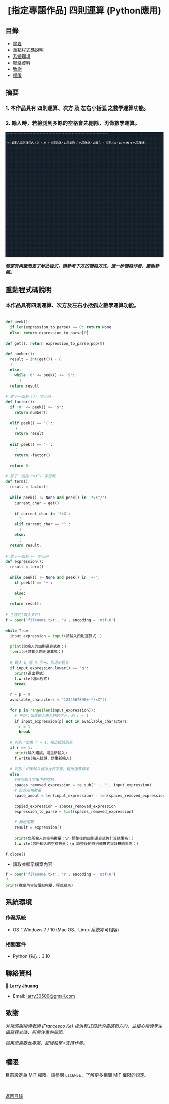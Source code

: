 <h1 align="center">
  <br>
  [指定專題作品] 四則運算 (Python應用)
</h1>


## 目錄
* [摘要](#摘要)
* [重點程式碼說明](#重點說明)
* [系統環境](#系統環境)
* [聯絡資料](#聯絡資料)
* [致謝](#致謝)
* [權限](#權限)


## 摘要
### 1. 本作品具有 四則運算、次方 及 左右小括弧 之數學運算功能。
### 2. 輸入時，若檢測到多餘的空格會先刪除，再做數學運算。

![arithmetic_python](images/arithmetic_python.gif)

<strong><em>若您有興趣想更了解此程式，請參考下方的聯絡方式，進一步聯絡作者，謝謝參閱。</em></strong>


## 重點程式碼說明
### 本作品具有四則運算、次方及左右小括弧之數學運算功能。
  ```python

  def peek():
    if len(expression_to_parse) == 0: return None
    else: return expression_to_parse[0]

  def get(): return expression_to_parse.pop(0)

  def number():
    result = int(get()) - 0
    ⋮
    else:
      while '0' <= peek() <= '9':
        ⋮
    return result

  # 當下一個為 ()- 字元時        
  def factor():  
    if '0' <= peek() <= '9':
      return number()

    elif peek() == '(':
      ⋮
      return result

    elif peek() == '-':
      ⋮
      return -factor()

    return 0

  # 當下一個為 *xX^/ 字元時
  def term():
    result = factor()

    while peek() != None and peek() in '*xX^/':
      current_char = get()

      if current_char in '*xX':
        ⋮
      elif current_char == '^':
        ⋮
      else:
        ⋮
    return result;

  # 當下一個為 +- 字元時 
  def expression():
    result = term()

    while peek() != None and peek() in '+-':
      if peek() == '+':
        ⋮
      else:
        ⋮
    return result;

  # 主程式(寫入文件)
  f = open('filename.txt', 'w', encoding = 'utf-8')

  while True:
    input_expression = input(請輸入四則運算式：)

    print(您輸入的四則運算式為：)
    f.write(請輸入四則運算式：)

    # 輸入 Q 或 q 字元，則退出程式
    if input_expression.lower() == 'q':
      print(退出程式)
      f.write(退出程式)
      break

    r = p = 0
    available_characters = '1234567890+-*/xX^() '

    for p in range(len(input_expression)):
      # 判別：如果輸入未允許的字元，則 r = 1
      if input_expression[p] not in available_characters:
        r = 1
        break

    # 判別：如果 r = 1，輸出錯誤訊息
    if r == 1:
      print(輸入錯誤，請重新輸入)
      f.write(輸入錯誤，請重新輸入)

    # 判別：如果輸入皆為允許字元，輸出運算結果
    else:
      #去除輸入字串中的空格
      spaces_removed_expression = re.sub(' ', '', input_expression)
      # 計算空格數量
      space_amout = len(input_expression) - len(spaces_removed_expression)

      copied_expression = spaces_removed_expression
      expression_to_parse = list(spaces_removed_expression)

      # 開始運算
      result = expression()

      print(您所輸入的空格數量：\n 調整後的四則運算式與計算結果為：)
      f.write(您所輸入的空格數量：\n 調整後的四則運算式與計算結果為：)

  f.close()

  ```
  
  * 讀取並顯示檔案內容
  ```python
  f = open('filename.txt', 'r', encoding = 'utf-8')
  ⋮
  print(檔案內容皆讀取完畢，程式結束)

  ```


## 系統環境
### 作業系統
* OS：Windows 7 / 10 (Mac OS、Linux 系統亦可相容)

### 相關套件
* Python 核心：3.10


## 聯絡資料
👤 **Larry Jhuang**
  * Email: larry30500@gmail.com


## 致謝
*非常感謝指導老師 (Francesco Ke) 提供程式設計的靈感和方向，並細心指導學生編寫程式時，所需注重的細節。*

*如果您喜歡此專案，記得點擊⭐️支持作者。*


## 權限
目前設定為 MIT 權限。請參閱 `LICENSE`，了解更多相關 MIT 權限的規定。

<br><br>[返回目錄](#目錄)
